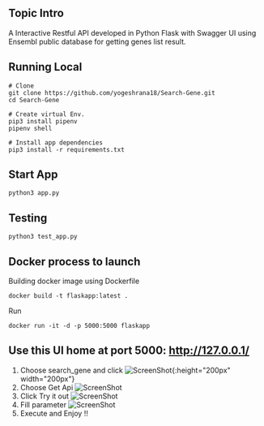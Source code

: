 ## Topic Intro
A Interactive Restful API developed in Python Flask with Swagger UI using Ensembl public database for getting genes list result.

## Running Local
```
# Clone 
git clone https://github.com/yogeshrana18/Search-Gene.git
cd Search-Gene

# Create virtual Env.
pip3 install pipenv
pipenv shell

# Install app dependencies
pip3 install -r requirements.txt
```

## Start App
```
python3 app.py
```

## Testing
```
python3 test_app.py
```

## Docker process to launch
Building docker image using Dockerfile
```
docker build -t flaskapp:latest .
```
Run 
```
docker run -it -d -p 5000:5000 flaskapp
```

## Use this UI home at port 5000: http://127.0.0.1/

1. Choose search_gene and click
  ![ScreenShot](https://github.com/yogeshrana18/Search-Gene/blob/master/Scr_shots/gene1.png?raw=true){:height="200px" width="200px"}
2. Choose Get Api 
  ![ScreenShot](https://github.com/yogeshrana18/Search-Gene/blob/master/Scr_shots/gene2.png?raw=true)
3. Click Try it out
  ![ScreenShot](https://github.com/yogeshrana18/Search-Gene/blob/master/Scr_shots/gene3.png?raw=true)
4. Fill parameter 
  ![ScreenShot](https://github.com/yogeshrana18/Search-Gene/blob/master/Scr_shots/gene4.png?raw=true)
5. Execute and Enjoy !!
